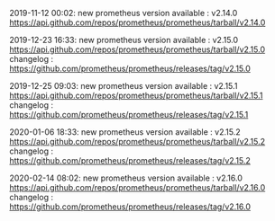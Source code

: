 2019-11-12 00:02: new prometheus version available : v2.14.0 https://api.github.com/repos/prometheus/prometheus/tarball/v2.14.0

2019-12-23 16:33: new prometheus version available : v2.15.0 https://api.github.com/repos/prometheus/prometheus/tarball/v2.15.0 changelog : https://github.com/prometheus/prometheus/releases/tag/v2.15.0

2019-12-25 09:03: new prometheus version available : v2.15.1 https://api.github.com/repos/prometheus/prometheus/tarball/v2.15.1 changelog : https://github.com/prometheus/prometheus/releases/tag/v2.15.1

2020-01-06 18:33: new prometheus version available : v2.15.2 https://api.github.com/repos/prometheus/prometheus/tarball/v2.15.2 changelog : https://github.com/prometheus/prometheus/releases/tag/v2.15.2

2020-02-14 08:02: new prometheus version available : v2.16.0 https://api.github.com/repos/prometheus/prometheus/tarball/v2.16.0 changelog : https://github.com/prometheus/prometheus/releases/tag/v2.16.0

